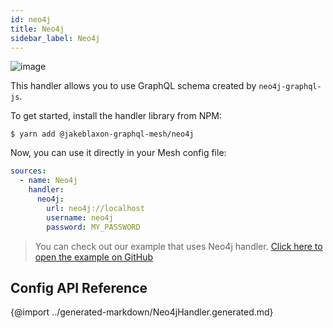 ```yaml
---
id: neo4j
title: Neo4j
sidebar_label: Neo4j
---
```

![image](https://user-images.githubusercontent.com/20847995/79219440-f1605480-7e5a-11ea-980e-6ba54ee1450e.png)

This handler allows you to use GraphQL schema created by `neo4j-graphql-js`.

To get started, install the handler library from NPM:

```
$ yarn add @jakeblaxon-graphql-mesh/neo4j
```

Now, you can use it directly in your Mesh config file:

```yml
sources:
  - name: Neo4j
    handler:
      neo4j:
        url: neo4j://localhost
        username: neo4j
        password: MY_PASSWORD

```

> You can check out our example that uses Neo4j handler.
[Click here to open the example on GitHub](https://github.com/Urigo/graphql-mesh/tree/master/examples/neo4j-example)

## Config API Reference

{@import ../generated-markdown/Neo4jHandler.generated.md}
